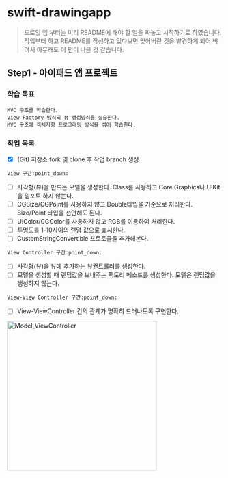# swift-drawingapp

> 드로잉 앱 부터는 미리 README에 해야 할 일을 짜놓고 시작하기로 하였습니다.
> 작업부터 하고 README를 작성하고 있다보면 잊어버린 것을 발견하게 되어 버려서 아무래도 이 편이 나을 것 같습니다.

## Step1 - 아이패드 앱 프로젝트

### 학습 목표

```
MVC 구조를 학습한다.
View Factory 방식의 뷰 생성방식을 실습한다.
MVC 구조에 객체지향 프로그래밍 방식을 섞어 학습한다.
```

### 작업 목록

- [x] (Git) 저장소 fork 및 clone 후 작업 branch 생성

```View 구간:point_down:```

- [ ] 사각형(뷰)을 만드는 모델을 생성한다. Class를 사용하고 Core Graphics나 UIKit을 임포트 하지 않는다.
- [ ] CGSize/CGPoint를 사용하지 않고 Double타입을 기준으로 처리한다. Size/Point 타입을 선언해도 된다.
- [ ] UIColor/CGColor를 사용하지 않고 RGB를 이용하여 처리한다.
- [ ] 투명도를 1-10사이의 랜덤 값으로 표시한다.
- [ ] CustomStringConvertible 프로토콜을 추가해본다.

```View Controller 구간:point_down:```

- [ ] 사각형(뷰)을 뷰에 추가하는 뷰컨트롤러를 생성한다.
- [ ] 모델을 생성할 때 랜덤값을 보내주는 팩토리 메소드를 생성한다. 모델은 랜덤값을 생성하지 않는다.

```View-View Controller 구간:point_down:```

- [ ] View-ViewController 간의 관계가 명확히 드러나도록 구현한다.

<img src="DrawingApp/IMAGES/Model_ViewController.jpg" alt="Model_ViewController" width="350" />
